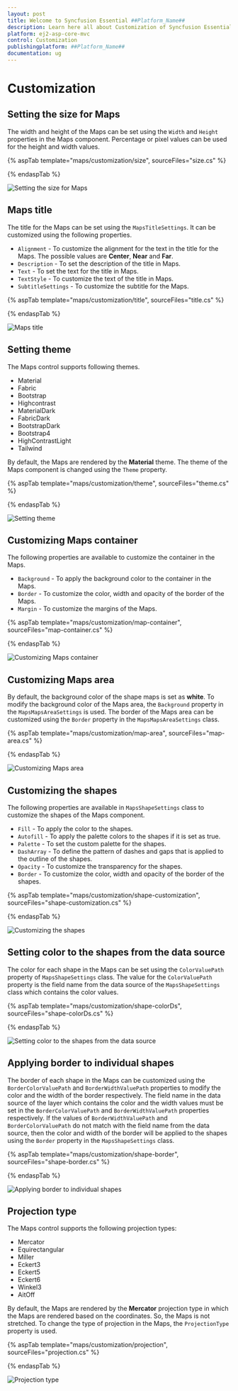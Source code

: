 ```yaml
---
layout: post
title: Welcome to Syncfusion Essential ##Platform_Name##
description: Learn here all about Customization of Syncfusion Essential ##Platform_Name## widgets based on HTML5 and jQuery.
platform: ej2-asp-core-mvc
control: Customization
publishingplatform: ##Platform_Name##
documentation: ug
---
```


# Customization

## Setting the size for Maps

The width and height of the Maps can be set using the `Width` and `Height` properties in the Maps component. Percentage or pixel values can be used for the height and width values.

{% aspTab template="maps/customization/size", sourceFiles="size.cs" %}

{% endaspTab %}

![Setting the size for Maps](./images/Customization/size.PNG)

## Maps title

The title for the Maps can be set using the `MapsTitleSettings`. It can be customized using the following properties.

* `Alignment` - To customize the alignment for the text in the title for the Maps. The possible values are **Center**, **Near** and **Far**.
* `Description` - To set the description of the title in Maps.
* `Text` - To set the text for the title in Maps.
* `TextStyle` - To customize the text of the title in Maps.
* `SubtitleSettings` - To customize the subtitle for the Maps.

{% aspTab template="maps/customization/title", sourceFiles="title.cs" %}

{% endaspTab %}

![Maps title](./images/Customization/title.PNG)

## Setting theme

The Maps control supports following themes.

* Material
* Fabric
* Bootstrap
* Highcontrast
* MaterialDark
* FabricDark
* BootstrapDark
* Bootstrap4
* HighContrastLight
* Tailwind

By default, the Maps are rendered by the **Material** theme. The theme of the Maps component is changed using the `Theme` property.

{% aspTab template="maps/customization/theme", sourceFiles="theme.cs" %}

{% endaspTab %}

![Setting theme](./images/Customization/theme.PNG)

## Customizing Maps container

The following properties are available to customize the container in the Maps.

* `Background` - To apply the background color to the container in the Maps.
* `Border` - To customize the color, width and opacity of the border of the Maps.
* `Margin` - To customize the margins of the Maps.

{% aspTab template="maps/customization/map-container", sourceFiles="map-container.cs" %}

{% endaspTab %}

![Customizing Maps container](./images/Customization/mapcontainer.PNG)

## Customizing Maps area

By default, the background color of the shape maps is set as **white**. To modify the background color of the Maps area, the `Background` property in the `MapsMapsAreaSettings` is used. The border of the Maps area can be customized using the `Border` property in the `MapsMapsAreaSettings` class.

{% aspTab template="maps/customization/map-area", sourceFiles="map-area.cs" %}

{% endaspTab %}

![Customizing Maps area](./images/Customization/map-area.PNG)

## Customizing the shapes

The following properties are available in `MapsShapeSettings` class to customize the shapes of the Maps component.

* `Fill` - To apply the color to the shapes.
* `Autofill` - To apply the palette colors to the shapes if it is set as true.
* `Palette` - To set the custom palette for the shapes.
* `DashArray` - To define the pattern of dashes and gaps that is applied to the outline of the shapes.
* `Opacity` - To customize the transparency for the shapes.
* `Border` - To customize the color, width and opacity of the border of the shapes.

{% aspTab template="maps/customization/shape-customization", sourceFiles="shape-customization.cs" %}

{% endaspTab %}

![Customizing the shapes](./images/Customization/shape-customization.PNG)

## Setting color to the shapes from the data source

The color for each shape in the Maps can be set using the `ColorValuePath` property of `MapsShapeSettings` class. The value for the `ColorValuePath` property is the field name from the data source of the `MapsShapeSettings` class which contains the color values.

{% aspTab template="maps/customization/shape-colorDs", sourceFiles="shape-colorDs.cs" %}

{% endaspTab %}

![Setting color to the shapes from the data source](./images/Customization/shape-color.PNG)

## Applying border to individual shapes

The border of each shape in the Maps can be customized using the `BorderColorValuePath` and `BorderWidthValuePath` properties to modify the color and the width of the border respectively. The field name in the data source of the layer which contains the color and the width values must be set in the `BorderColorValuePath` and `BorderWidthValuePath` properties respectively. If the values of `BorderWidthValuePath` and `BorderColorValuePath` do not match with the field name from the data source, then the color and width of the border will be applied to the shapes using the `Border` property in the `MapsShapeSettings` class.

{% aspTab template="maps/customization/shape-border", sourceFiles="shape-border.cs" %}

{% endaspTab %}

![Applying border to individual shapes](./images/Customization/shape-border.PNG)

## Projection type

The Maps control supports the following projection types:

* Mercator
* Equirectangular
* Miller
* Eckert3
* Eckert5
* Eckert6
* Winkel3
* AitOff

By default, the Maps are rendered by the **Mercator** projection type in which the Maps are rendered based on the coordinates. So, the Maps is not stretched. To change the type of projection in the Maps, the `ProjectionType` property is used.

{% aspTab template="maps/customization/projection", sourceFiles="projection.cs" %}

{% endaspTab %}

![Projection type](./images/Customization/ProjectionType.png)